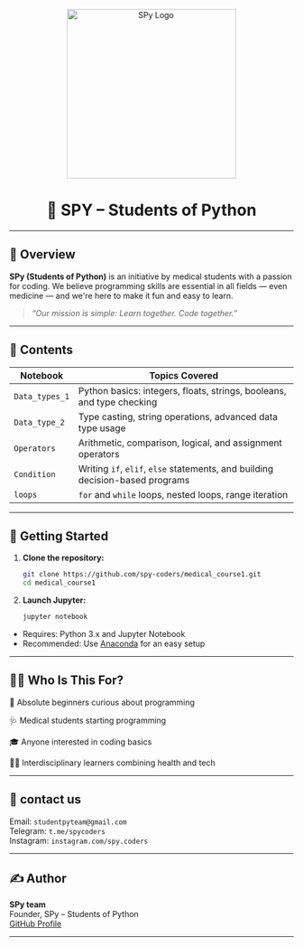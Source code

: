 
<p align="center">
  <img src="[IMG_20250530_233423_934.jpg](https://avatars.githubusercontent.com/u/211943230?v=4)" alt="SPy Logo" width="300">
</p>

<h1 align="center">🐍 SPY – Students of Python</h1>

---

## 📘 Overview

**SPy (Students of Python)** is an initiative by medical students with a passion for coding. We believe programming skills are essential in all fields — even medicine — and we're here to make it fun and easy to learn.  

> _“Our mission is simple: Learn together. Code together.”_

---

## 📁 Contents

| Notebook         | Topics Covered                                                                 |
|------------------|---------------------------------------------------------------------------------|
| `Data_types_1`   | Python basics: integers, floats, strings, booleans, and type checking          |
| `Data_type_2`    | Type casting, string operations, advanced data type usage                      |
| `Operators`      | Arithmetic, comparison, logical, and assignment operators                      |
| `Condition`      | Writing `if`, `elif`, `else` statements, and building decision-based programs  |
| `loops`          | `for` and `while` loops, nested loops, range iteration                         |

---

## 🚀 Getting Started

1. **Clone the repository:**
   ```bash
   git clone https://github.com/spy-coders/medical_course1.git
   cd medical_course1
   ```

2. **Launch Jupyter:**
   ```bash
   jupyter notebook
   ```

- Requires: Python 3.x and Jupyter Notebook  
- Recommended: Use [Anaconda](https://www.anaconda.com/) for an easy setup

---

## 👩‍🏫 Who Is This For?

🧒 Absolute beginners curious about programming

🩺 Medical students starting programming

🎓 Anyone interested in coding basics

🧑‍🔬 Interdisciplinary learners combining health and tech

---

## 👥 contact us
  
Email: `studentpyteam@gmail.com`  
Telegram: `t.me/spycoders`  
Instagram: `instagram.com/spy.coders`  

---

## ✍️ Author

**SPy team**   
Founder, SPy – Students of Python  
[GitHub Profile](https://github.com/spy-coders)

---


